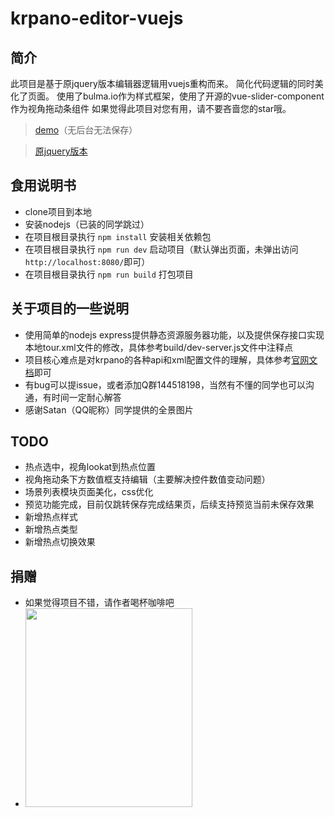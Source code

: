 # krpano-editor-vuejs

## 简介
此项目是基于原jquery版本编辑器逻辑用vuejs重构而来。
简化代码逻辑的同时美化了页面。
使用了bulma.io作为样式框架，使用了开源的vue-slider-component作为视角拖动条组件
如果觉得此项目对您有用，请不要吝啬您的star哦。

> [demo](https://xxweimei.github.io/krpano-vuejs.html)（无后台无法保存）

> [原jquery版本](https://github.com/xxweimei/krpano-editor-js)

## 食用说明书
+ clone项目到本地
+ 安装nodejs（已装的同学跳过）
+ 在项目根目录执行 `npm install` 安装相关依赖包
+ 在项目根目录执行 `npm run dev` 启动项目（默认弹出页面，未弹出访问`http://localhost:8080/`即可）
+ 在项目根目录执行 `npm run build` 打包项目
## 关于项目的一些说明
+ 使用简单的nodejs express提供静态资源服务器功能，以及提供保存接口实现本地tour.xml文件的修改，具体参考build/dev-server.js文件中注释点
+ 项目核心难点是对krpano的各种api和xml配置文件的理解，具体参考[官网文档](https://krpano.com/docu/)即可
+ 有bug可以提issue，或者添加Q群144518198，当然有不懂的同学也可以沟通，有时间一定耐心解答
+ 感谢Satan（QQ昵称）同学提供的全景图片
## TODO
+ 热点选中，视角lookat到热点位置
+ 视角拖动条下方数值框支持编辑（主要解决控件数值变动问题）
+ 场景列表模块页面美化，css优化
+ 预览功能完成，目前仅跳转保存完成结果页，后续支持预览当前未保存效果
+ 新增热点样式
+ 新增热点类型
+ 新增热点切换效果

## 捐赠
+ 如果觉得项目不错，请作者喝杯咖啡吧
+ <img src="https://xxweimei.github.io/blog/img/alipay.jpg" width="267" height="318"></img>
